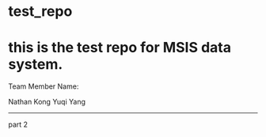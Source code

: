 # test_repo
this is the test repo for MSIS data system.
====================

Team Member Name:

Nathan Kong
Yuqi Yang

-------
part 2



